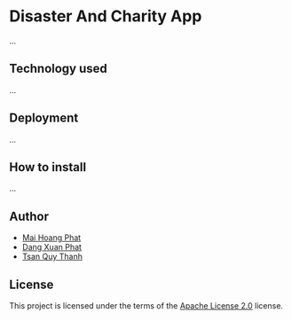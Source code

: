 # Disaster And Charity App

...

## Technology used

...

## Deployment

...

## How to install

...

## Author

-   [Mai Hoang Phat](https://github.com/HPhat03)
-   [Dang Xuan Phat](https://github.com/xuanphat11112003)
-   [Tsan Quy Thanh](https://github.com/quythanh)

## License

This project is licensed under the terms of the [Apache License 2.0](http://www.apache.org/licenses/) license.
